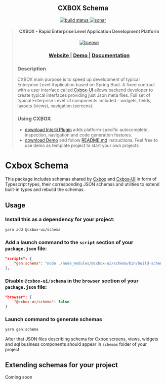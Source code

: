 <h2 align="center">CXBOX Schema</h2>

<div align="center">
<a href="https://github.com/CX-Box/cxbox-schema/actions/workflows/build_main.yml"><img src="https://github.com/CX-Box/cxbox-schema/actions/workflows/build_main.yml/badge.svg" title="" alt="build status">
</a>
<a href="https://sonarcloud.io/summary/overall?id=CX-Box_cxbox-schema"><img src="https://sonarcloud.io/api/project_badges/measure?project=CX-Box_cxbox-schema&metric=alert_status&branch=main" alt="sonar" title="">
</a>
</div>

<blockquote>
<div> 
<p align="center">
<h4 align="center">CXBOX - Rapid Enterprise Level Application Development Platform</h4>

<p align="center">
<a href="http://www.apache.org/licenses/LICENSE-2.0"><img src="https://img.shields.io/badge/license-Apache%20License%202.0-blue.svg?style=flat" alt="license" title=""></a>
</p>

<div align="center">
  <h3>
    <a href="https://www.cxbox.org/" target="_blank">
      Website
    </a>
    <span> | </span>
    <a href="https://www.demo.cxbox.org/" target="_blank">
      Demo
    </a>
    <span> | </span>
    <a href="https://www.doc.cxbox.org/" target="_blank">
      Documentation
    </a>
  </h3>

</div>



<h3>Description</h2>
<p>
CXBOX main purpose is to speed up development of typical Enterprise Level Application based on Spring Boot. A fixed
contract with a user interface called <a href="https://github.com/CX-Box/cxbox-ui" target="_blank">Cxbox-UI</a> allows backend developer to create
typical interfaces providing just Json meta files. Full set of typical Enterprise Level UI components included -
widgets, fields, layouts (views), navigation (screens).
</p>
</div>

<h3>Using CXBOX</h2>
<ul>
<li> <a href="https://plugins.jetbrains.com/plugin/19523-tesler-helper" target="_blank">download Intellij Plugin</a> adds platform specific autocomplete, inspection, navigation and code generation features.
</li>
<li>
 <a href="https://github.com/CX-Box/cxbox-demo" target="_blank">download Demo</a> and follow <a href="https://github.com/CX-Box/cxbox-demo#readme" target="_blank">README.md</a> instructions. Feel free to use demo as template project to start your own projects
</li>
</ul>
</blockquote>

# Cxbox Schema

This package includes schemas shared by [Cxbox](https://github.com/CX-Box/cxbox) and [Cxbox-UI](https://github.com/CX-Box/cxbox-ui) in form of Typescript types, their corresponding JSON schemas and utilities to extend built-in types and rebuild the schemas.

## Usage

### Install this as a dependency for your project:

```sh
yarn add @cxbox-ui/schema
```
### Add a launch command to the `script` section of your `package.json` file:
```json
"scripts": {
    "gen:schema": "node ./node_modules/@cxbox-ui/schema/bin/build-schema"
},
```

### Disable `@cxbox-ui/schema` in the `browser` section of your `package.json` file:
```json
"browser": {
    "@cxbox-ui/schema": false
}
```

### Launch command to generate schemas
```sh
yarn gen:schema
```

After that JSON files describing schema for Cxbox screens, views, widgets and sql business components should appear in `schemas` folder of your project

## Extending schemas for your project

Coming soon